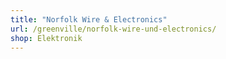 ```yaml
---
title: "Norfolk Wire & Electronics"
url: /greenville/norfolk-wire-und-electronics/
shop: Elektronik
---
```

